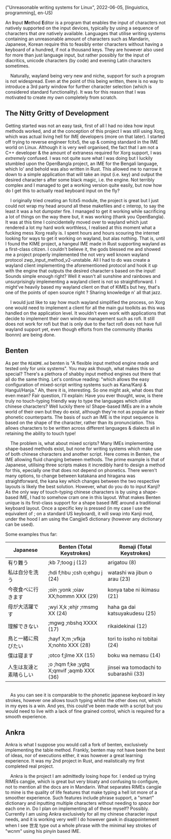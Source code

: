 ("Unreasonable writing systems for Linux", 2022-06-05, [linguistics, programming], en-US)

<span class="lettrine">A</span>n **I**nput **M**ethod **E**ditor is a program that enables the input of characters not natively supported on the input devices, typically by using a sequence of characters that *are* natively available. Languages that utilise writing systems containing an unreasonable amount of characters such as Mandarin, Japanese, Korean require this to feasibly enter characters without having a keyboard of a hundred, if not a thousand keys. They are however also used for more than just language input, but rather possibly for the input of diacritics, unicode characters (by code) and evening Latin characters sometimes.

    Naturally, wayland being very new and niche, support for such a program is not widespread. Even at the point of this being written, there is no way to introduce a 3rd party window for further character selection (which is considered standard functionality). It was for this reason that I was motivated to create my own completely from scratch.

## The Nitty Gritty of Development

<span class="lettrine">G</span>etting started was not an easy task, first of all I had no idea how input methods worked, and at the conception of this project I was still using Xorg, which was actual living hell for IME developers (more on that later). I started off trying to reverse engineer fcitx5, the up & coming standard in the IME world on Linux. Although it is very well organised, the fact that I am not a C++ developer & the amount of extraness required for Xorg support, I was *extremely* confused. I was not quite sure what I was doing but I luckily stumbled upon the OpenBangla project, an IME for the Bengali language, which lo' and behold was also written in Rust. This allowed me to narrow it down to a simple application that will take an input (i.e. key) and output the desired character·s after some black magic, i.e. the engine. Not terribly complex and I managed to get a working version quite easily, but now how do I get this to actually read keyboard input on the fly? 

    I originally tried creating an fcitx5 module, the project is great but I just could not wrap my head around all these makefiles and c interop, to say the least it was a hot dumpster fire. I managed to get it working while sacrificing a lot of things on the way there but, it was working (thank you OpenBangla). It was at this time I coincidentelly moved over to wayland which just rendered a lot my hard work worthless, I realised at this moment what a fucking mess Xorg really is. I spent hours and hours scouring the internet looking for ways to get it working on wayland, but alas nothing. That is, until I found the KIME project, a hangeul IME made in Rust supporting wayland as a first-class citizen. I couldn't believe it, the gods blessed me and showed me a project properly implemented the not very well known wayland protocol zwp_input_method_v2-unstable. All I had to do was create a wayland client implementing the aforementioned protocol and hook it up with the engine that outputs the desired character·s based on the input! Sounds simple enough right? Well it wasn't all sunshine and rainbows and unsurprisingly implementing a wayland client is not so straightforward. I might've heavily based my wayland client on that of KIMEs but hey, that's one of the points of open source right ? Sharing knowledge n' all that jazz.

    I would just like to say how much wayland simplified the process, on Xorg one would need to implement a client for all the main gui toolkits as this was handled on the application level. It wouldn't even work with applications that decide to implement their own window management such as rofi. It still does not work for rofi but that is only due to the fact rofi does not have full wayland support yet, even though efforts from the community (thanks lbonnn) are being done.


## Benten

<span class="lettrine">A</span>s per the `README.md` benten is "A flexible input method engine made and tested only for unix systems". You may ask though, what makes this so special? There's a plethora of shabby input method engines out there that all do the same thing. Let's continue reading: "which allows the easy configuration of mixed-script writing systems such as Kana/Kanji & Hangul/Hanja." Ah, there it is, interesting. So one might ask, what does that even mean? Fair question, I'll explain: Have you ever thought, wow, is there truly no touch-typing friendly way to type the languages which utilise chinese characters? Well luckily there is! Shape-based IMEs are in a whole world of their own but they do exist, although they're not as popular as their phonetic counterparts. The basis of such an IME is the input sequence is based on the shape of the character, rather than its pronunciation. This allows characters to be written across different languages & dialects all in retaining the ability to touch type! 

    The problem is, what about mixed scripts? Many IMEs implementing shape-based methods exist, but none for writing systems which make use of both chinese characters and another script. Here comes in Benten, the IME allowing fluid changing between methods. The prime example is that of Japanese, utilising three scripts makes it incredibly hard to design a method for this, epecially one that does not depend on phonetics. There weren't many options, to change between katakana and hiragana was straightforward, the kana key which changes between the two respective layouts is likely the best solution. However, what do you do to input Kanji? As the only way of touch-typing chinese characters is by using a shape-based IME, I had to somehow cram one in this layout. What makes Benten unique is its first-class support for a shape based IME around a traditional keyboard layout. Once a specific key is pressed (in my case I use the equivalent of ; on a standard US keyboard), it will swap into Kanji mod, under the hood I am using the Cangjie5 dictionary (however any dictionary can be used).

Some examples thus far:

|Japanese 			|Benten (Total Keystrokes) 		          |Romaji (Total Keystrokes)             |
|-------------------|-----------------------------------------|--------------------------------------|
|有り難う    			|;kb 7;toog j (12) 				          |arigatou (8) 				         |
|私は自分を洗う		|;hdi f;hbu ;csh o;ehgu j (24)	          |watashi wa jibun o arau (23)          |
|今夜食べに行きます	|;oin ;yonk ;oiav XX;hommn XXX (29)       |konya tabe ni ikimasu (21)            |
|母が大活躍です   		|;wyi X;k ;ehjr ;rmsmg XX (24)            |haha ga dai katsuyakudesu (25)        |
|理解できない   		|;mgwg ;nbshq XXXX (17) 		          |rikaidekinai (12)                     |
|鳥と一緒に飛びたい	|;hayf X;m ;vfkja X;nohto XXX (28)        |tori to issho ni tobitai (24)         |
|僕は寝ます      		|;otco f;jlme XX (15) 		              |boku wa nemasu (14)   	             |
|人生は友達と素晴らしい	|;o ;hqm f;ke ;ygtq X;qmvif ;aqmb XXX (36)|jinsei wa tomodachi to subarashii (33)|

\
    As you can see it is comparable to the phonetic japanese keyboard in key strokes, however one allows touch typing whilst the other does not, which in my eyes is a win. And yes, this could've been made with a script but you would need to live with a lack of fine grained control, which is required for a smooth experience.

## Ankra

<span class="lettrine">A</span>nkra is what I suppose you would call a fork of benten, exclusively implementing the table method. Frankly, benten may not have been the best of ideas, nor of executions either, it was however a great learning experience. It was my 2nd project in Rust, and realistically my first completed real project.

    Ankra is the project I am admittedly losing hope for. I ended up trying RIMEs cangjie, which is great but very bloaty and confusing to configure, not to mention all the docs are in Mandarin. What separates RIMEs cangjie to mine is the quality of life features that make typing a hell lot more of a smoother experience. Such features include phrase support, a "smart" dictionary and inputting multiple characters without needing to *space bar* each one in. Do I plan on implementing all of these myself? Possibly. Currently I am using Ankra exclusively for all my chinese character input needs, and it is working very well! I do however gawk in disappointement when I see 世龙 type out a whole phrase with the minimal key strokes of "wcnm" using his pinyin based IME.